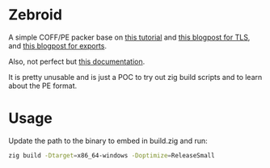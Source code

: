 # Zebroid
A simple COFF/PE packer base on [this tutorial](https://github.com/frank2/packer-tutorial) and [this blogpost for TLS](https://kaimi.io/en/2012/09/developing-pe-file-packer-step-by-step-step-6-tls/), and [this blogpost for exports](https://kaimi.io/en/2012/09/developing-pe-file-packer-step-by-step-step-8-dlls-and-exports/).

Also, not perfect but [this documentation](https://learn.microsoft.com/en-us/windows/win32/debug/pe-format).

It is pretty unusable and is just a POC to try out zig build scripts and to learn about the PE format.

# Usage
Update the path to the binary to embed in build.zig and run:

```bash
zig build -Dtarget=x86_64-windows -Doptimize=ReleaseSmall
``` 